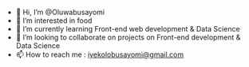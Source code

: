 - 👋 Hi, I’m @Oluwabusayomi
- 👀 I’m interested in food
- 🌱 I’m currently learning Front-end web development & Data Science
- 💞️ I’m looking to collaborate on projects on Front-end development & Data Science
- 📫 How to reach me : iyekolobusayomi@gmail.com

<!---
Oluwabusayomi11/Oluwabusayomi11 is a ✨ special ✨ repository because its `README.md` (this file) appears on your GitHub profile.
You can click the Preview link to take a look at your changes.
--->
